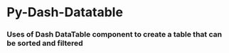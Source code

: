 # Py-Dash-Datatable

### Uses of Dash DataTable component to create a table that can be sorted and filtered